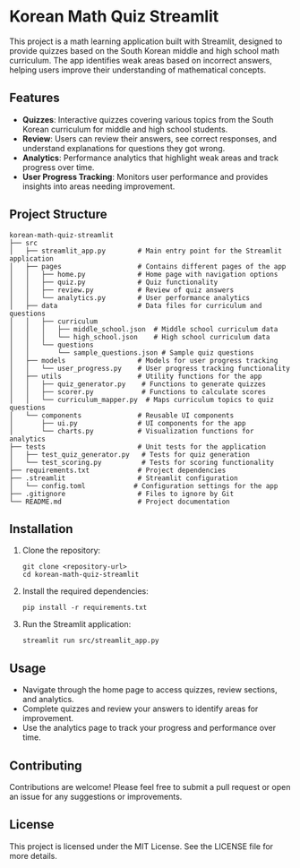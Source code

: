 # Korean Math Quiz Streamlit

This project is a math learning application built with Streamlit, designed to provide quizzes based on the South Korean middle and high school math curriculum. The app identifies weak areas based on incorrect answers, helping users improve their understanding of mathematical concepts.

## Features

- **Quizzes**: Interactive quizzes covering various topics from the South Korean curriculum for middle and high school students.
- **Review**: Users can review their answers, see correct responses, and understand explanations for questions they got wrong.
- **Analytics**: Performance analytics that highlight weak areas and track progress over time.
- **User Progress Tracking**: Monitors user performance and provides insights into areas needing improvement.

## Project Structure

```
korean-math-quiz-streamlit
├── src
│   ├── streamlit_app.py        # Main entry point for the Streamlit application
│   ├── pages                   # Contains different pages of the app
│   │   ├── home.py             # Home page with navigation options
│   │   ├── quiz.py             # Quiz functionality
│   │   ├── review.py           # Review of quiz answers
│   │   └── analytics.py        # User performance analytics
│   ├── data                    # Data files for curriculum and questions
│   │   ├── curriculum
│   │   │   ├── middle_school.json  # Middle school curriculum data
│   │   │   └── high_school.json    # High school curriculum data
│   │   └── questions
│   │       └── sample_questions.json # Sample quiz questions
│   ├── models                  # Models for user progress tracking
│   │   └── user_progress.py    # User progress tracking functionality
│   ├── utils                   # Utility functions for the app
│   │   ├── quiz_generator.py    # Functions to generate quizzes
│   │   ├── scorer.py            # Functions to calculate scores
│   │   └── curriculum_mapper.py  # Maps curriculum topics to quiz questions
│   └── components              # Reusable UI components
│       ├── ui.py               # UI components for the app
│       └── charts.py           # Visualization functions for analytics
├── tests                       # Unit tests for the application
│   ├── test_quiz_generator.py   # Tests for quiz generation
│   └── test_scoring.py          # Tests for scoring functionality
├── requirements.txt            # Project dependencies
├── .streamlit                  # Streamlit configuration
│   └── config.toml            # Configuration settings for the app
├── .gitignore                  # Files to ignore by Git
└── README.md                   # Project documentation
```

## Installation

1. Clone the repository:
   ```
   git clone <repository-url>
   cd korean-math-quiz-streamlit
   ```

2. Install the required dependencies:
   ```
   pip install -r requirements.txt
   ```

3. Run the Streamlit application:
   ```
   streamlit run src/streamlit_app.py
   ```

## Usage

- Navigate through the home page to access quizzes, review sections, and analytics.
- Complete quizzes and review your answers to identify areas for improvement.
- Use the analytics page to track your progress and performance over time.

## Contributing

Contributions are welcome! Please feel free to submit a pull request or open an issue for any suggestions or improvements.

## License

This project is licensed under the MIT License. See the LICENSE file for more details.